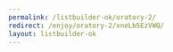 ```yaml
---
permalink: /listbuilder-ok/oratory-2/
redirect: /enjoy/oratory-2/xneLb5EzVWQ/
layout: listbuilder-ok
---
```

